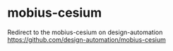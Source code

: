 # mobius-cesium
Redirect to the mobius-cesium on design-automation
https://github.com/design-automation/mobius-cesium
